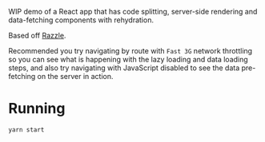 WIP demo of a React app that has code splitting, server-side rendering and data-fetching components with rehydration.

Based off [Razzle](https://github.com/jaredpalmer/razzle).

Recommended you try navigating by route with `Fast 3G` network throttling so you can see what is happening with the lazy loading and data loading steps, and also try navigating with JavaScript disabled to see the data pre-fetching on the server in action.

# Running

`yarn start`
